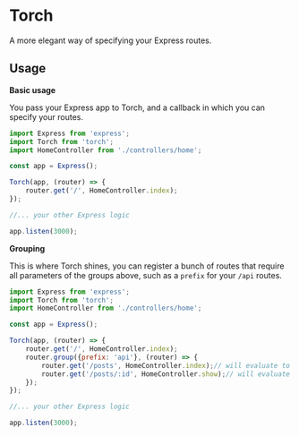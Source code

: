 Torch
=====

A more elegant way of specifying your Express routes.

Usage
-----

__Basic usage__

You pass your Express app to Torch, and a callback in which you can 
specify your routes.

```js
import Express from 'express';
import Torch from 'torch';
import HomeController from './controllers/home';

const app = Express();

Torch(app, (router) => {
    router.get('/', HomeController.index);
});

//... your other Express logic

app.listen(3000);
```

__Grouping__

This is where Torch shines, you can register a bunch of routes
that require all parameters of the groups above, such as a `prefix` for
your `/api` routes.

```js
import Express from 'express';
import Torch from 'torch';
import HomeController from './controllers/home';

const app = Express();

Torch(app, (router) => {
    router.get('/', HomeController.index);
    router.group({prefix: 'api'}, (router) => {
        router.get('/posts', HomeController.index);// will evaluate to /api/posts
        router.get('/posts/:id', HomeController.show);// will evaluate to /api/posts/:id
    });
});

//... your other Express logic

app.listen(3000);
```

